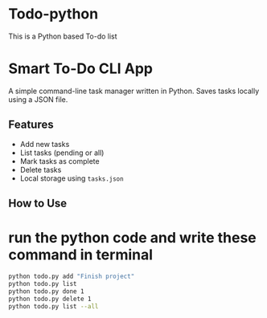 # Todo-python
This is a Python based To-do list

# Smart To-Do CLI App

A simple command-line task manager written in Python. Saves tasks locally using a JSON file.

## Features

- Add new tasks
- List tasks (pending or all)
- Mark tasks as complete
- Delete tasks
- Local storage using `tasks.json`

## How to Use
# run the python code and write these command in terminal
```bash
python todo.py add "Finish project"
python todo.py list
python todo.py done 1
python todo.py delete 1
python todo.py list --all
